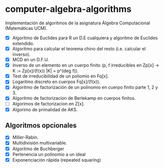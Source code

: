 # computer-algebra-algorithms
Implementación de algoritmos de la asignatura Álgebra Computacional (Matemáticas UCM).

- [x] Algoritmo de Euclides para R un D.E cualquiera y algoritmo de Euclides extendido.
- [x] Algoritmo para calcular el teorema chino del resto (i.e. calcular el inverso).
- [x] MCD en un D.F.U.
- [x] Inverso de un elemento en un cuerpo finito (p, f irreducibles en Zp[x] -> K := Zp[x]/(f(x)) |K| = p^(deg f)).
- [x] Test de irreducibilidad de un poliomio en Fq[x].
- [x] Logaritmo discreto en cuerpos Fq[x]/(f(x)).
- [x] Algoritmo de factorización de un polinomio en cuerpo finito parte 1, 2 y 3.
- [x] Algoritmo de factorizacion de Berlekamp en cuerpos finitos.
- [ ] Algorimos de factorizacion en Z[x].
- [x] Algorimo de primalidad de AKS.

## Algoritmos opcionales

- [x] Miller-Rabin.
- [x] Multidivisión multivariable.
- [x] Algoritmo de Buchberger
- [x] Pertenencia un polinomio a un ideal
- [x] Exponenciación rápida (repeated squaring)